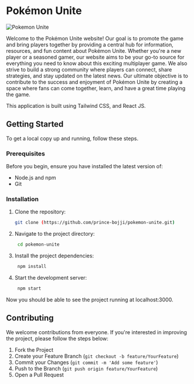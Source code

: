 # Pokémon Unite

![Pokemon Unite](./images/ss.png)

Welcome to the Pokémon Unite website! Our goal is to promote the game and bring players together by providing a central hub for information, resources, and fun content about Pokémon Unite. Whether you're a new player or a seasoned gamer, our website aims to be your go-to source for everything you need to know about this exciting multiplayer game. We also strive to build a strong community where players can connect, share strategies, and stay updated on the latest news. Our ultimate objective is to contribute to the success and enjoyment of Pokémon Unite by creating a space where fans can come together, learn, and have a great time playing the game.

This application is built using Tailwind CSS, and React JS. 

## Getting Started

To get a local copy up and running, follow these steps. 

### Prerequisites

Before you begin, ensure you have installed the latest version of:

- Node.js and npm
- Git

### Installation

1. Clone the repository:
   ```bash
   git clone (https://github.com/prince-bojji/pokemon-unite.git)

2. Navigate to the project directory:
   ```bash
    cd pokemon-unite
3. Install the project dependencies:
   ```bash
    npm install
5. Start the development server:
   ```bash
    npm start

Now you should be able to see the project running at localhost:3000. 

## Contributing

We welcome contributions from everyone. If you're interested in improving the project, please follow the steps below:

1. Fork the Project
2. Create your Feature Branch (`git checkout -b feature/YourFeature`)
3. Commit your Changes (`git commit -m 'Add some feature'`)
4. Push to the Branch (`git push origin feature/YourFeature`)
5. Open a Pull Request
